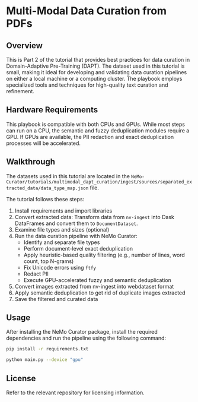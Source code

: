 # Multi-Modal Data Curation from PDFs

## Overview
This is Part 2 of the tutorial that provides best practices for data curation in Domain-Adaptive Pre-Training (DAPT).
The dataset used in this tutorial is small, making it ideal for developing and validating data curation pipelines on either a local machine or a computing cluster. The playbook employs specialized tools and techniques for high-quality text curation and refinement.

## Hardware Requirements
This playbook is compatible with both CPUs and GPUs.
While most steps can run on a CPU, the semantic and fuzzy deduplication modules require a GPU.
If GPUs are available, the PII redaction and exact deduplication processes will be accelerated.

## Walkthrough
The datasets used in this tutorial are located in the `NeMo-Curator/tutorials/multimodal_dapt_curation/ingest/sources/separated_extracted_data/data_type_map.json` file.

The tutorial follows these steps:
1. Install requirements and import libraries
2. Convert extracted data: Transform data from `nv-ingest` into Dask DataFrames and convert them to `DocumentDataset`.
3. Examine file types and sizes (optional)
4. Run the data curation pipeline with NeMo Curator:
   - Identify and separate file types
   - Perform document-level exact deduplication
   - Apply heuristic-based quality filtering (e.g., number of lines, word count, top N-grams)
   - Fix Unicode errors using `ftfy`
   - Redact PII
   - Execute GPU-accelerated fuzzy and semantic deduplication
5. Convert images extracted from nv-ingest into webdataset format
6. Apply semantic deduplication to get rid of duplicate images extracted
7. Save the filtered and curated data

## Usage
After installing the NeMo Curator package, install the required dependencies and run the pipeline using the following command:
```sh
pip install -r requirements.txt
```

```sh
python main.py --device "gpu"
```

## License
Refer to the relevant repository for licensing information.
